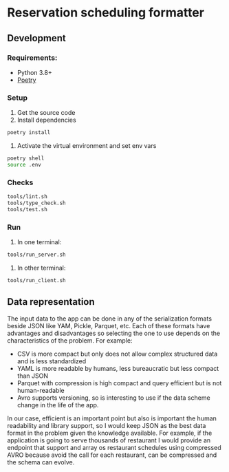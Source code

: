 # Reservation scheduling formatter

## Development

### Requirements:

* Python 3.8+
* [Poetry](https://python-poetry.org/)

### Setup

1. Get the source code
2. Install dependencies

  ```sh
  poetry install
  ```

1. Activate the virtual environment and set env vars

  ```sh
  poetry shell
  source .env
  ```

### Checks

```sh
tools/lint.sh
tools/type_check.sh
tools/test.sh
```

### Run

1. In one terminal:

```sh
tools/run_server.sh
```

1. In other terminal:

```sh
tools/run_client.sh
```

## Data representation

The input data to the app can be done in any of the serialization formats beside JSON
like YAM, Pickle, Parquet, etc. Each of these formats have advantages and disadvantages
so selecting the one to use depends on the characteristics of the problem.
For example:

- CSV is more compact but only does not allow complex structured data and is less standardized
- YAML is more readable by humans, less bureaucratic but less compact than JSON
- Parquet with compression is high compact and query efficient but is not human-readable
- Avro supports versioning, so is interesting to use if the data scheme change in the life
  of the app.

In our case, efficient is an important point but also is important the human readability
and library support, so I would keep JSON as the best data format in the problem
given the knowledge available. For example, if the application is going to serve
thousands of restaurant I would provide an endpoint that support and array os restaurant schedules
using compressed AVRO because avoid the call for each restaurant, can be compressed
and the schema can evolve.
